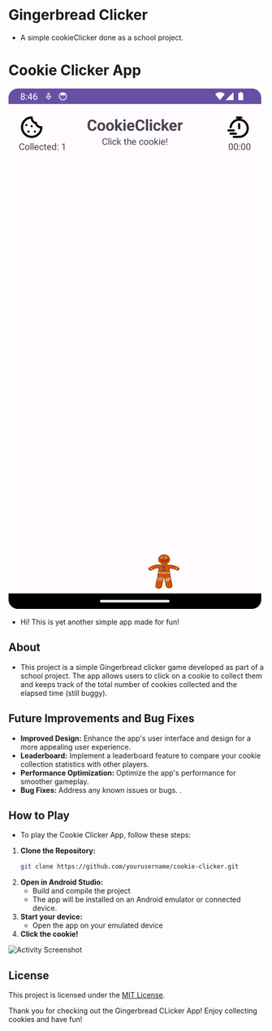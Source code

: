# Gingerbread Clicker
- A simple cookieClicker done as a school project. 
# Cookie Clicker App

![App Screenshot](app/images/maiinActivity.png)

- Hi! This is yet another simple app made for fun!

## About
- This project is a simple Gingerbread clicker game developed as part of a school project. The app allows users to click on a cookie to collect them and keeps track of the total number of cookies collected and the elapsed time (still buggy).

## Future Improvements and Bug Fixes
- **Improved Design:** Enhance the app's user interface and design for a more appealing user experience.
- **Leaderboard:** Implement a leaderboard feature to compare your cookie collection statistics with other players.
- **Performance Optimization:** Optimize the app's performance for smoother gameplay.
- **Bug Fixes:** Address any known issues or bugs. .

## How to Play
- To play the Cookie Clicker App, follow these steps:

1. **Clone the Repository:**
   ```sh
   git clone https://github.com/yourusername/cookie-clicker.git
2. **Open in Android Studio:**
   - Build and compile the project
   - The app will be installed on an Android emulator or connected device.
3. **Start your device:**
   - Open the app on your emulated device
4. **Click the cookie!**

![Activity Screenshot](app/images/startActivity.png)
## License
This project is licensed under the [MIT License](LICENSE).

Thank you for checking out the Gingerbread CLicker App! Enjoy collecting cookies and have fun!

